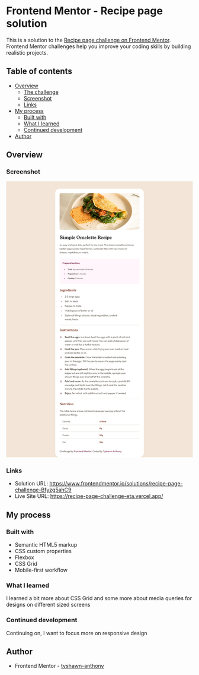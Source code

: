 # Frontend Mentor - Recipe page solution

This is a solution to the [Recipe page challenge on Frontend Mentor](https://www.frontendmentor.io/challenges/recipe-page-KiTsR8QQKm). Frontend Mentor challenges help you improve your coding skills by building realistic projects.

## Table of contents

- [Overview](#overview)
  - [The challenge](#the-challenge)
  - [Screenshot](#screenshot)
  - [Links](#links)
- [My process](#my-process)
  - [Built with](#built-with)
  - [What I learned](#what-i-learned)
  - [Continued development](#continued-development)
- [Author](#author)

## Overview

### Screenshot

![](./project-screenshot.png)

### Links

- Solution URL: https://www.frontendmentor.io/solutions/recipe-page-challenge-Bfyzg5ahC9
- Live Site URL: https://recipe-page-challenge-eta.vercel.app/

## My process

### Built with

- Semantic HTML5 markup
- CSS custom properties
- Flexbox
- CSS Grid
- Mobile-first workflow

### What I learned

I learned a bit more about CSS Grid and some more about media queries for designs on different sized screens

### Continued development

Continuing on, I want to focus more on responsive design

## Author

- Frontend Mentor - [tyshawn-anthony](https://www.frontendmentor.io/profile/tyshawn-anthony)
